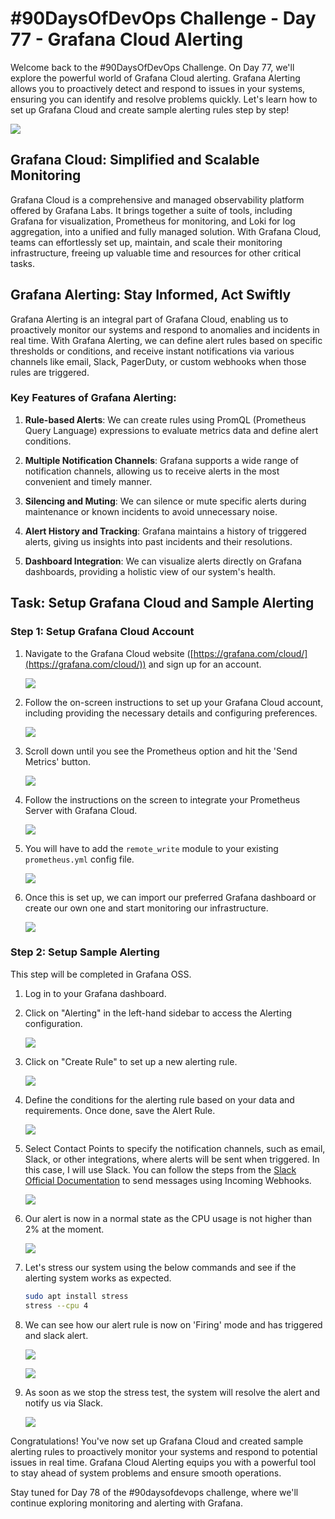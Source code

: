 # #90DaysOfDevOps Challenge - Day 77 - Grafana Cloud Alerting

Welcome back to the #90DaysOfDevOps Challenge. On Day 77, we'll explore the powerful world of Grafana Cloud alerting. Grafana Alerting allows you to proactively detect and respond to issues in your systems, ensuring you can identify and resolve problems quickly. Let's learn how to set up Grafana Cloud and create sample alerting rules step by step!

![](https://cdn.hashnode.com/res/hashnode/image/upload/v1690282065822/a88a70d1-c5d6-4701-865e-b3095ec22a05.png)

## Grafana Cloud: Simplified and Scalable Monitoring

Grafana Cloud is a comprehensive and managed observability platform offered by Grafana Labs. It brings together a suite of tools, including Grafana for visualization, Prometheus for monitoring, and Loki for log aggregation, into a unified and fully managed solution. With Grafana Cloud, teams can effortlessly set up, maintain, and scale their monitoring infrastructure, freeing up valuable time and resources for other critical tasks.

## Grafana Alerting: Stay Informed, Act Swiftly

Grafana Alerting is an integral part of Grafana Cloud, enabling us to proactively monitor our systems and respond to anomalies and incidents in real time. With Grafana Alerting, we can define alert rules based on specific thresholds or conditions, and receive instant notifications via various channels like email, Slack, PagerDuty, or custom webhooks when those rules are triggered.

### Key Features of Grafana Alerting:

1. **Rule-based Alerts**: We can create rules using PromQL (Prometheus Query Language) expressions to evaluate metrics data and define alert conditions.
    
2. **Multiple Notification Channels**: Grafana supports a wide range of notification channels, allowing us to receive alerts in the most convenient and timely manner.
    
3. **Silencing and Muting**: We can silence or mute specific alerts during maintenance or known incidents to avoid unnecessary noise.
    
4. **Alert History and Tracking**: Grafana maintains a history of triggered alerts, giving us insights into past incidents and their resolutions.
    
5. **Dashboard Integration**: We can visualize alerts directly on Grafana dashboards, providing a holistic view of our system's health.
    

## Task: Setup Grafana Cloud and Sample Alerting

### Step 1: Setup Grafana Cloud Account

1. Navigate to the Grafana Cloud website ([https://grafana.com/cloud/](https://grafana.com/cloud/)) and sign up for an account.
    
    ![](https://cdn.hashnode.com/res/hashnode/image/upload/v1690287518754/6fabefcf-ed0e-42f0-aad3-2868ac7a9c1d.jpeg)
    
2. Follow the on-screen instructions to set up your Grafana Cloud account, including providing the necessary details and configuring preferences.
    
    ![](https://cdn.hashnode.com/res/hashnode/image/upload/v1690287546762/fa06f0b4-9006-4dbe-a1a6-694343d442dc.jpeg)
    
3. Scroll down until you see the Prometheus option and hit the 'Send Metrics' button.
    
    ![](https://cdn.hashnode.com/res/hashnode/image/upload/v1690287879315/89905af6-787f-4c1b-92d2-fbb70adc5ea4.jpeg)
    
4. Follow the instructions on the screen to integrate your Prometheus Server with Grafana Cloud.
    
    ![](https://cdn.hashnode.com/res/hashnode/image/upload/v1690287936300/03771ae3-594b-4b07-9b53-3445fbacb6e7.jpeg)
    
5. You will have to add the `remote_write` module to your existing `prometheus.yml` config file.
    
    ![](https://cdn.hashnode.com/res/hashnode/image/upload/v1690291055832/82e380ce-fd01-424c-8a9e-4b5043a7d4fe.jpeg)
    
6. Once this is set up, we can import our preferred Grafana dashboard or create our own one and start monitoring our infrastructure.
    
    ![](https://cdn.hashnode.com/res/hashnode/image/upload/v1690291474636/c47d133d-ad72-4d4a-8064-5fcdcc96e4ab.jpeg)
    

### Step 2: Setup Sample Alerting

This step will be completed in Grafana OSS.

1. Log in to your Grafana dashboard.
    
2. Click on "Alerting" in the left-hand sidebar to access the Alerting configuration.
    
    ![](https://cdn.hashnode.com/res/hashnode/image/upload/v1690291971706/e6f80713-95ad-4b68-bfd8-07d1e63978ca.jpeg)
    
3. Click on "Create Rule" to set up a new alerting rule.
    
    ![](https://cdn.hashnode.com/res/hashnode/image/upload/v1690291993362/6b8f2a8d-8fa3-43aa-bec5-0a74aa4986e7.jpeg)
    
4. Define the conditions for the alerting rule based on your data and requirements. Once done, save the Alert Rule.
    
    ![](https://cdn.hashnode.com/res/hashnode/image/upload/v1690298922003/b3b23813-43aa-48e7-88c8-f4033fa5e291.jpeg)
    
5. Select Contact Points to specify the notification channels, such as email, Slack, or other integrations, where alerts will be sent when triggered. In this case, I will use Slack. You can follow the steps from the [Slack Official Documentation](https://api.slack.com/messaging/webhooks) to send messages using Incoming Webhooks.
    
    ![](https://cdn.hashnode.com/res/hashnode/image/upload/v1690298636305/ef19e736-33c1-4897-bdff-758e35658d87.jpeg)
    
6. Our alert is now in a normal state as the CPU usage is not higher than 2% at the moment.
    
    ![](https://cdn.hashnode.com/res/hashnode/image/upload/v1690299017229/3c7b9b1f-b13e-4f6a-b798-1c9ce0b652d6.jpeg)
    
7. Let's stress our system using the below commands and see if the alerting system works as expected.
    
    ```bash
    sudo apt install stress
    stress --cpu 4
    ```
    
8. We can see how our alert rule is now on 'Firing' mode and has triggered and slack alert.
    
    ![](https://cdn.hashnode.com/res/hashnode/image/upload/v1690299216570/3d50c528-d92d-4296-997d-1c46b1fc313e.jpeg)
    
    ![](https://cdn.hashnode.com/res/hashnode/image/upload/v1690299235077/ac73c3a2-5f63-4fcb-ae13-14c7edc29c2c.jpeg)
    
9. As soon as we stop the stress test, the system will resolve the alert and notify us via Slack.
    
    ![](https://cdn.hashnode.com/res/hashnode/image/upload/v1690299315298/b4a0b0d4-3213-4538-a290-63cd613ed77d.jpeg)
    

Congratulations! You've now set up Grafana Cloud and created sample alerting rules to proactively monitor your systems and respond to potential issues in real time. Grafana Cloud Alerting equips you with a powerful tool to stay ahead of system problems and ensure smooth operations.

Stay tuned for Day 78 of the #90daysofdevops challenge, where we'll continue exploring monitoring and alerting with Grafana.